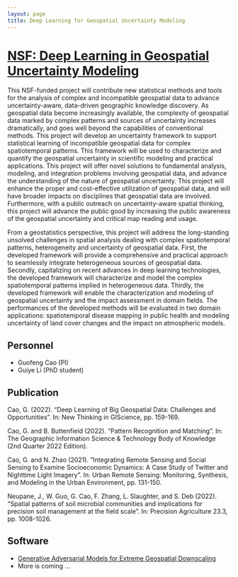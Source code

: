 ```yaml
---
layout: page
title: Deep Learning for Geospatial Uncertainty Modeling
---
```


# [NSF:  Deep Learning in Geospatial Uncertainty Modeling](https://www.nsf.gov/awardsearch/showAward?AWD_ID=2026331&HistoricalAwards=false)

This NSF-funded project will contribute new statistical methods and tools
for the analysis of complex and incompatible geospatial data to advance
uncertainty-aware, data-driven geographic knowledge discovery. As
geospatial data become increasingly available, the complexity of geospatial
data marked by complex patterns and sources of uncertainty increases
dramatically, and goes well beyond the capabilities of conventional
methods. This project will develop an uncertainty framework to support
statistical learning of incompatible geospatial data for complex
spatiotemporal patterns. This framework will be used to characterize and
quantify the geospatial uncertainty in scientific modeling and practical
applications. This project will offer novel solutions to fundamental
analysis, modeling, and integration problems involving geospatial data, and
advance the understanding of the nature of geospatial uncertainty. This
project will enhance the proper and cost-effective utilization of
geospatial data, and will have broader impacts on disciplines that
geospatial data are involved. Furthermore, with a public outreach on
uncertainty-aware spatial thinking, this project will advance the public
good by increasing the public awareness of the geospatial uncertainty and
critical map reading and usage.


From a geostatistics perspective, this project will address the
long-standing unsolved challenges in spatial analysis dealing with complex
spatiotemporal patterns, heterogeneity and uncertainty of geospatial data.
First, the developed framework will provide a comprehensive and practical
approach to seamlessly integrate heterogeneous sources of geospatial data.
Secondly, capitalizing on recent advances in deep learning technologies,
the developed framework will characterize and model the complex
spatiotemporal patterns implied in heterogeneous data. Thirdly, the
developed framework will enable the characterization and modeling of
geospatial uncertainty and the impact assessment in domain fields. The
performances of the developed methods will be evaluated in two domain
applications: spatiotemporal disease mapping in public health and modeling
uncertainty of land cover changes and the impact on atmospheric models.

## Personnel

- Guofeng Cao (PI)
- Guiye Li (PhD student)

## Publication

Cao, G. (2022). “Deep Learning of Big Geospatial Data: Challenges and Opportunities”. In: New Thinking in GIScience, pp. 159-169.

Cao, G. and B. Buttenfield (2022). “Pattern Recognition and Matching”. In: The Geographic Information Science & Technology Body of Knowledge (2nd Quarter 2022 Edition).

Cao, G. and N. Zhao (2021). “Integrating Remote Sensing and Social Sensing to Examine Socioeconomic Dynamics: A Case Study of Twitter and Nighttime Light Imagery”. In: Urban Remote Sensing: Monitoring, Synthesis, and Modeling in the Urban Environment, pp. 131-150.

Neupane, J., W. Guo, G. Cao, F. Zhang, L. Slaughter, and S. Deb (2022). “Spatial patterns of soil microbial communities and implications for precision soil management at the field scale”. In: Precision Agriculture 23.3, pp. 1008-1026.

## Software

- [Generative Adversarial Models for Extreme Geospatial Downscaling](https://github.com/LiGuiye/LAG_Climate)
- More is coming ...
